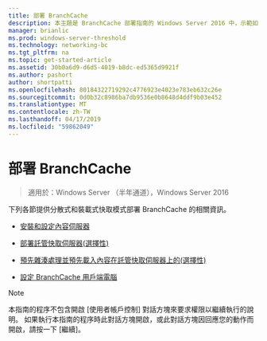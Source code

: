 ```yaml
---
title: 部署 BranchCache
description: 本主題是 BranchCache 部署指南的 Windows Server 2016 中，示範如何以最佳化 WAN 頻寬使用量，在分公司的分散式和裝載式快取模式部署 BranchCache 的一部分
manager: brianlic
ms.prod: windows-server-threshold
ms.technology: networking-bc
ms.tgt_pltfrm: na
ms.topic: get-started-article
ms.assetid: 30b0a6d9-d6d5-4019-b8dc-ed5365d9921f
ms.author: pashort
author: shortpatti
ms.openlocfilehash: 80184322719292c4776923e4023e783eb632c26e
ms.sourcegitcommit: 0d0b32c8986ba7db9536e0b8648d4ddf9b03e452
ms.translationtype: MT
ms.contentlocale: zh-TW
ms.lasthandoff: 04/17/2019
ms.locfileid: "59862049"
---
```

# <a name="deploy-branchcache"></a>部署 BranchCache

>適用於：Windows Server （半年通道），Windows Server 2016

下列各節提供分散式和裝載式快取模式部署 BranchCache 的相關資訊。  
  
-   [安裝和設定內容伺服器](Install-and-Configure-Content-Servers.md)  
  
-   [部署託管快取伺服器&#40;選擇性&#41;](deploy-hosted-cache-servers.md)  
  
-   [預先雜湊處理並預先載入內容在託管快取伺服器上的&#40;選擇性&#41;](prehashing-and-preloading.md)  
  
-   [設定 BranchCache 用戶端電腦](Configure-BranchCache-Client-Computers.md)  
  
> [!NOTE]  
> 本指南的程序不包含開啟 [使用者帳戶控制] 對話方塊來要求權限以繼續執行的說明。 如果執行本指南的程序時此對話方塊開啟，或此對話方塊因回應您的動作而開啟，請按一下 [繼續]。  
  


